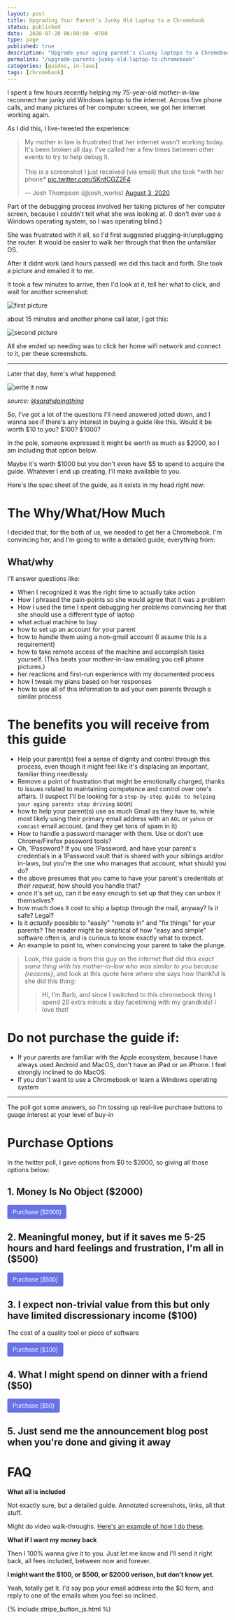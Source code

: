 ```yaml
---
layout: post
title: Upgrading Your Parent's Junky Old Laptop to a Chromebook
status: published
date:  2020-07-20 06:00:00 -0700
type: page
published: true
description: "Upgrade your aging parent's clunky laptops to a Chromebook. A guide by an empathetic Mac/Android-using software developer who loves his mother-in-law very much."
permalink: "/upgrade-parents-junky-old-laptop-to-chromebook"
categories: [guides, in-laws]
tags: [chromebook]
---
```


I spent a few hours recently helping my 75-year-old mother-in-law reconnect her junky old Windows laptop to the internet. Across five phone calls, and many pictures of her computer screen, we got her internet working again. 

As I did this, I live-tweeted the experience:

<blockquote class="twitter-tweet"><p lang="en" dir="ltr">My mother in law is frustrated that her internet wasn&#39;t working today. It&#39;s been broken all day. I&#39;ve called her a few times between other events to try to help debug it. <br><br>This is a screenshot I just received (via email) that she took *with her phone* <a href="https://t.co/5KnfCGZ2F4">pic.twitter.com/5KnfCGZ2F4</a></p>&mdash; Josh Thompson (@josh_works) <a href="https://twitter.com/josh_works/status/1290420667444338688?ref_src=twsrc%5Etfw">August 3, 2020</a></blockquote> <script async src="https://platform.twitter.com/widgets.js" charset="utf-8"></script> 

Part of the debugging process involved her taking pictures of her computer screen, because I couldn't tell what she was looking at. (I don't ever use a Windows operating system, so I was operating blind.)

She was frustrated with it all, so I'd first suggested plugging-in/unplugging the router. It would be easier to walk her through that then the unfamiliar OS. 

After it didnt work (and hours passed) we did this back and forth. She took a picture and emailed it to me.

It took a few minutes to arrive, then I'd look at it, tell her what to click, and wait for another screenshot:

![first picture](/images/2020-08-03-screen-01.JPG)

about 15 minutes and another phone call later, I got this:

![second picture](/images/2020-08-03-chromebook-rotated.JPG)

All she ended up needing was to click her home wifi network and connect to it, per these screenshots. 

-------------------


Later that day, here's what happened:

![write it now](/images/2020-07-21-write-it-now.jpg)

_source: [@sarahdoingthing](https://twitter.com/sarahdoingthing/status/889082755203518464?s=20)_

So, I've got a lot of the questions I'll need answered jotted down, and I wanna see if there's any interest in buying a guide like this. Would it be worth $10 to you? $100? $1000? 

In the pole, someone expressed it might be worth as much as $2000, so I am including that option below.

Maybe it's worth $1000 but you don't even have $5 to spend to acquire the guide. Whatever I end up creating, I'll make available to you. 

Here's the spec sheet of the guide, as it exists in my head right now:

# The Why/What/How Much

I decided that, for the both of us, we needed to get her a Chromebook. I'm convincing her, and I'm going to write a detailed guide, everything from:

## What/why

I'll answer questions like:
- When I recognized it was the right time to actually take action
- How I phrased the pain-points so she would agree that it was a problem
- How I used the time I spent debugging her problems convincing her that she should use a different type of laptop
- what actual machine to buy
- how to set up an account for your parent
- how to handle them using a non-gmail account (I assume this is a requirement)
- how to take remote access of the machine and accomplish tasks yourself. (This beats your mother-in-law emailing you cell phone pictures.)
- her reactions and first-run experience with my documented process
- how I tweak my plans based on her responses
- how to use all of this information to aid your own parents through a similar process

# The benefits you will receive from this guide
- Help your parent(s) feel a sense of dignity and control through this process, even though it might feel like it's displacing an important, familiar thing needlessly
- Remove a point of frustration that might be emotionally charged, thanks to issues related to maintaining competence and control over one's affairs. (I suspect I'll be looking for a `step-by-step guide to helping your aging parents stop driving` soon)
- how to help your parent(s) use as much Gmail as they have to, while most likely using their primary email address with an `AOL` or `yahoo` or `comcast` email account. (and they get tons of spam in it)
- How to handle a password manager with them. Use or don't use Chrome/Firefox password tools?
- Oh, 1Password? If you use 1Password, and have your parent's credentials in a 1Password vault that is shared with your siblings and/or in-laws, but you're the one who manages that account, what should you do? 
- the above presumes that you came to have your parent's credentials _at their request_, how should you handle that?
- once it's set up, can it be easy enough to set up that they can unbox it themselves?
- how much does it cost to ship a laptop through the mail, anyway? Is it safe? Legal?
- Is it _actually_ possible to "easily" "remote in" and "fix things" for your parents? The reader might be skeptical of how "easy and simple" software often is, and is curious to know exactly what to expect.
- An example to point to, when convincing your parent to take the plunge. 

> Look, this guide is from this guy on the internet that did _this exact same thing with his mother-in-law who was similar to you because {reasons}_, and look at this quote here where she says how thankful is she did this thing:
>
>> Hi, I'm Barb, and since I switched to this chromebook thing I spend 20 extra minuts a day facetiming with my grandkids! I love that!

# Do not purchase the guide if:

- If your parents are familiar with the Apple ecosystem, because I have always used Android and MacOS, don't have an iPad or an iPhone. I feel strongly inclined to do MacOS.
- If you don't want to use a Chromebook or learn a Windows operating system

----------------------

The poll got some answers, so I'm tossing up real-live purchase buttons to guage interest at your level of buy-in

# Purchase Options

In the twitter poll, I gave options from $0 to $2000, so giving all those options below:

## 1. Money Is No Object ($2000)

<div class="stripe_button_container">
  <button
    style="background-color:#6772E5;color:#FFF;padding:8px 12px;border:0;border-radius:4px;font-size:1em"
    id="checkout-button-sku_Hlof76lIQGPrOW"
    role="link"
    type="button">
    Purchase ($2000)
  </button>

  <div id="error-message"></div>
</div>

## 2. Meaningful money, but if it saves me 5-25 hours and hard feelings and frustration, I'm all in ($500)


<div class="stripe_button_container">
  <button
    style="background-color:#6772E5;color:#FFF;padding:8px 12px;border:0;border-radius:4px;font-size:1em"
    id="checkout-button-sku_HlotwPoptCsYBY"
    role="link"
    type="button">
    Purchase ($500)
  </button>

  <div id="error-message"></div>
</div>

## 3. I expect non-trivial value from this but only have limited discressionary income ($100)

The cost of a quality tool or piece of software
<div class="stripe_button_container">
  <button
    style="background-color:#6772E5;color:#FFF;padding:8px 12px;border:0;border-radius:4px;font-size:1em"
    id="checkout-button-sku_HloZ1DXv53t7fT"
    role="link"
    type="button">
    Purchase ($100)
  </button>

  <div id="error-message"></div>
</div>

## 4. What I might spend on dinner with a friend ($50)
<div class="stripe_button_container">
  <button
    style="background-color:#6772E5;color:#FFF;padding:8px 12px;border:0;border-radius:4px;font-size:1em"
    id="checkout-button-sku_Hloz9JPn2QkUAQ"
    role="link"
    type="button">
    Purchase ($50)
  </button>

  <div id="error-message"></div>
</div>


## 5. Just send me the announcement blog post when you're done and giving it away

<script async data-uid="79563b40c7" src="https://josh-thompson.ck.page/79563b40c7/index.js"></script>


# FAQ

**What all is included**

Not exactly sure, but a detailed guide. Annotated screenshots, links, all that stuff. 

Might do video walk-throughs. [Here's an example of how I do these](https://josh.works/mythical-creature-refactor-ogre).

**What if I want my money back**

Then I 100% wanna give it to you. Just let me know and I'll send it right back, all fees included, between now and forever. 

**I might want the $100, or $500, or $2000 verison, but don't know yet.**

Yeah, totally get it. I'd say pop your email address into the $0 form, and reply to one of the emails when you feel so inclined. 

{% include stripe_button_js.html %}